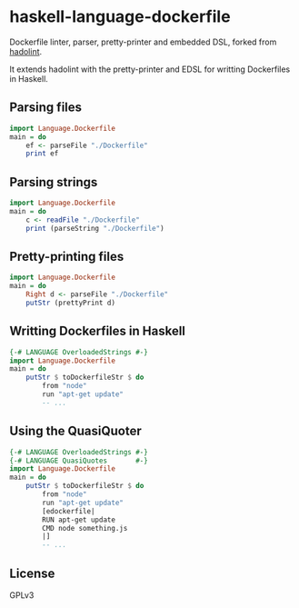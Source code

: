 # haskell-language-dockerfile
Dockerfile linter, parser, pretty-printer and embedded DSL, forked from
[hadolint](https://github.com/lukasmartinelli/hadolint).

It extends hadolint with the pretty-printer and EDSL for writting Dockerfiles in
Haskell.

## Parsing files
```haskell
import Language.Dockerfile
main = do
    ef <- parseFile "./Dockerfile"
    print ef
```

## Parsing strings
```haskell
import Language.Dockerfile
main = do
    c <- readFile "./Dockerfile"
    print (parseString "./Dockerfile")
```

## Pretty-printing files
```haskell
import Language.Dockerfile
main = do
    Right d <- parseFile "./Dockerfile"
    putStr (prettyPrint d)
```

## Writting Dockerfiles in Haskell
```haskell
{-# LANGUAGE OverloadedStrings #-}
import Language.Dockerfile
main = do
    putStr $ toDockerfileStr $ do
        from "node"
        run "apt-get update"
        -- ...
```

## Using the QuasiQuoter
```haskell
{-# LANGUAGE OverloadedStrings #-}
{-# LANGUAGE QuasiQuotes       #-}
import Language.Dockerfile
main = do
    putStr $ toDockerfileStr $ do
        from "node"
        run "apt-get update"
        [edockerfile|
        RUN apt-get update
        CMD node something.js
        |]
        -- ...
```

## License
GPLv3
